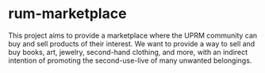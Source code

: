 # rum-marketplace
This project aims to provide a marketplace where the UPRM community can buy and sell products of their interest. We want to provide a way to sell and buy books, art, jewelry, second-hand clothing, and more, with an indirect intention of promoting the second-use-live of many unwanted belongings. 
